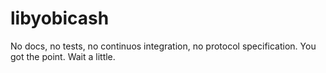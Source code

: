 libyobicash
===========

No docs, no tests, no continuos integration, no protocol specification. You got the point. Wait a little.

